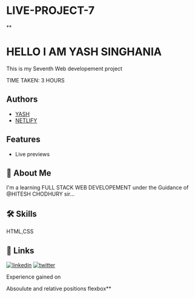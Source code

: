 # LIVE-PROJECT-7
**
# HELLO I AM YASH SINGHANIA

This is my Seventh Web developement project

TIME TAKEN: 3 HOURS



## Authors

- [YASH](https://github.com/Yash-Singhania)
- [NETLIFY](https://live-project7.netlify.app/)



## Features
- Live previews



## 🚀 About Me
I'm a learning FULL STACK WEB DEVELOPEMENT under the Guidance of @HITESH CHODHURY sir...


## 🛠 Skills
HTML,CSS


## 🔗 Links
[![linkedin](https://img.shields.io/badge/linkedin-0A66C2?style=for-the-badge&logo=linkedin&logoColor=white)](https://www.linkedin.com/in/yash-singhania-9117381b2/)
[![twitter](https://img.shields.io/badge/twitter-1DA1F2?style=for-the-badge&logo=twitter&logoColor=white)](https://twitter.com/yashsinghania3)


Experience gained on

Absoulute and relative positions
flexbox**
